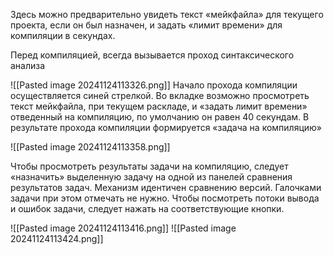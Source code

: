  Здесь можно предварительно увидеть текст «мейкфайла» для текущего проекта, если он был назначен, и задать «лимит времени» для компиляции в секундах. 
 
 Перед компиляцией, всегда вызывается проход синтаксического анализа
 
![[Pasted image 20241124113326.png]]
Начало прохода компиляции осуществляется синей стрелкой. Во вкладке возможно просмотреть текст мейкфайла, при текущем раскладе, и «задать лимит времени» отведенный на компиляцию, по умолчанию он равен 40 секундам. 
В результате прохода компиляции формируется «задача на компиляцию»

![[Pasted image 20241124113358.png]]

Чтобы просмотреть результаты задачи на компиляцию, следует «назначить» выделенную задачу на одной из панелей сравнения результатов задач. Механизм идентичен сравнению версий. Галочками задачи при этом отмечать не нужно. Чтобы посмотреть потоки вывода и ошибок задачи, следует нажать на соответствующие кнопки.

![[Pasted image 20241124113416.png]]
![[Pasted image 20241124113424.png]]
